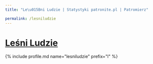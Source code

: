 ```yaml
---
title: "Le\u015Bni Ludzie | Statystyki patronite.pl | Patromierz"

permalink: /lesniludzie
---
```


# [Leśni Ludzie](https://patronite.pl/lesniludzie)

{% include profile.md name="lesniludzie" prefix="l" %}
